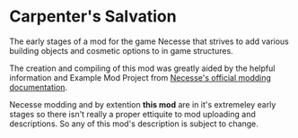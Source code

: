 # Carpenter's Salvation
The early stages of a mod for the game Necesse that strives to add various building objects and cosmetic options to in game structures.

The creation and compiling of this mod was greatly aided by the helpful information and Example Mod Project from [Necesse's official modding documentation](https://docs.google.com/document/u/1/d/e/2PACX-1vTexy0ZwJmztm6KhvwUCpSbgdNFV5hxUOr_6rSiCyqvjlj80Sj28Alenodq6AbOfnKaWoj-zv0iziyL/pub).

Necesse modding and by extention **this mod** are in it's extremeley early stages so there isn't really a proper ettiquite to mod uploading and descriptions.
So any of this mod's description is subject to change.
